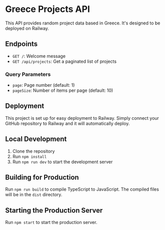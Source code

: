 # Greece Projects API

This API provides random project data based in Greece. It's designed to be deployed on Railway.

## Endpoints

- `GET /`: Welcome message
- `GET /api/projects`: Get a paginated list of projects

### Query Parameters

- `page`: Page number (default: 1)
- `pageSize`: Number of items per page (default: 10)

## Deployment

This project is set up for easy deployment to Railway. Simply connect your GitHub repository to Railway and it will automatically deploy.

## Local Development

1. Clone the repository
2. Run `npm install`
3. Run `npm run dev` to start the development server

## Building for Production

Run `npm run build` to compile TypeScript to JavaScript. The compiled files will be in the `dist` directory.

## Starting the Production Server

Run `npm start` to start the production server.

